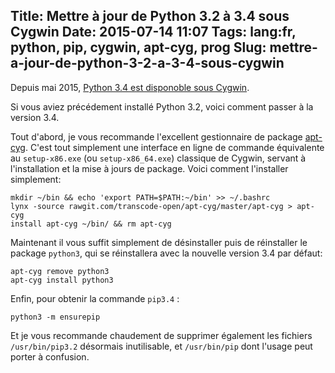 Title: Mettre à jour de Python 3.2 à 3.4 sous Cygwin
Date: 2015-07-14 11:07
Tags: lang:fr, python, pip, cygwin, apt-cyg, prog
Slug: mettre-a-jour-de-python-3-2-a-3-4-sous-cygwin
---
Depuis mai 2015, [Python 3.4 est disponoble sous Cygwin](https://www.cygwin.com/ml/cygwin/2015-05/msg00080.html).

Si vous aviez précédement installé Python 3.2, voici comment passer à la version 3.4.

Tout d'abord, je vous recommande l'excellent gestionnaire de package [apt-cyg](https://github.com/transcode-open/apt-cyg). C'est tout simplement une interface en ligne de commande équivalente au `setup-x86.exe` (ou `setup-x86_64.exe`) classique de Cygwin, servant à l'installation et la mise à jours de package.
Voici comment l'installer simplement:
```
mkdir ~/bin && echo 'export PATH=$PATH:~/bin' >> ~/.bashrc
lynx -source rawgit.com/transcode-open/apt-cyg/master/apt-cyg > apt-cyg
install apt-cyg ~/bin/ && rm apt-cyg
```

Maintenant il vous suffit simplement de désinstaller puis de réinstaller le package `python3`, qui se réinstallera avec la nouvelle version 3.4 par défaut:
```
apt-cyg remove python3
apt-cyg install python3
```

Enfin, pour obtenir la commande `pip3.4` :
```
python3 -m ensurepip
```

Et je vous recommande chaudement de supprimer également les fichiers `/usr/bin/pip3.2` désormais inutilisable, et `/usr/bin/pip` dont l'usage peut porter à confusion.
